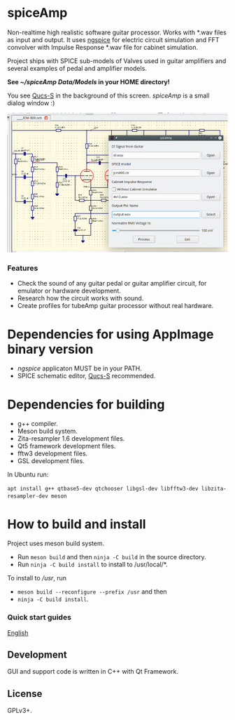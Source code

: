 spiceAmp
========

Non-realtime high realistic software guitar processor. Works with \*.wav files as input and output. It uses <a href="http://ngspice.sourceforge.net/">ngspice</a> for electric circuit simulation and FFT convolver with Impulse Response *.wav file for cabinet simulation.

Project ships with SPICE sub-models of Valves used in guitar amplifiers and several examples of pedal and amplifier models.

**See *~/spiceAmp Data/Models* in your HOME directory!**

You see [Qucs-S](https://ra3xdh.github.io/) in the background of this screen. *spiceAmp* is a small dialog window :)

![1](images/spiceAmp.jpg)

### Features

  * Check the sound of any guitar pedal or guitar amplifier circuit, for emulator or hardware development.
  * Research how the circuit works with sound.
  * Create profiles for tubeAmp guitar processor without real hardware.

# Dependencies for using AppImage binary version

  * *ngspice* applicaton MUST be in your PATH.
  * SPICE schematic editor, [Qucs-S](https://ra3xdh.github.io/) recommended.

# Dependencies for building

  * g++ compiler.
  * Meson build system.
  * Zita-resampler 1.6 development files.
  * Qt5 framework development files.
  * fftw3 development files.
  * GSL development files.

In Ubuntu run:

`apt install g++ qtbase5-dev qtchooser libgsl-dev libfftw3-dev libzita-resampler-dev meson`

# How to build and install

Project uses meson build system.

  * Run `meson build` and then `ninja -C build` in the source directory.
  * Run `ninja -C build install` to install to /usr/local/*.

To install to */usr*, run

  * `meson build --reconfigure --prefix /usr` and then
  * `ninja -C build install`.

### Quick start guides

[English](https://kpp-tubeamp.com/guides)

## Development

GUI and support code is written in C++ with Qt Framework.

## License

GPLv3+.
